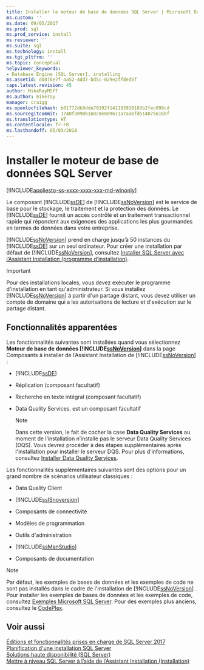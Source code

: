 ```yaml
---
title: Installer le moteur de base de données SQL Server | Microsoft Docs
ms.custom: ''
ms.date: 09/05/2017
ms.prod: sql
ms.prod_service: install
ms.reviewer: ''
ms.suite: sql
ms.technology: install
ms.tgt_pltfrm: ''
ms.topic: conceptual
helpviewer_keywords:
- Database Engine [SQL Server], installing
ms.assetid: d0876e7f-aa52-4dd7-bd5c-029e2ffded5f
caps.latest.revision: 45
author: MikeRayMSFT
ms.author: mikeray
manager: craigg
ms.openlocfilehash: b01772db9dde79192f141183910183b2fec099cd
ms.sourcegitcommit: 1740f3090b168c0e809611a7aa6fd514075616bf
ms.translationtype: HT
ms.contentlocale: fr-FR
ms.lasthandoff: 05/03/2018
---
```

# <a name="install-sql-server-database-engine"></a>Installer le moteur de base de données SQL Server

[!INCLUDE[appliesto-ss-xxxx-xxxx-xxx-md-winonly](../../includes/appliesto-ss-xxxx-xxxx-xxx-md-winonly.md)]

Le composant [!INCLUDE[ssDE](../../includes/ssde-md.md)] de [!INCLUDE[ssNoVersion](../../includes/ssnoversion-md.md)] est le service de base pour le stockage, le traitement et la protection des données. Le [!INCLUDE[ssDE](../../includes/ssde-md.md)] fournit un accès contrôlé et un traitement transactionnel rapide qui répondent aux exigences des applications les plus gourmandes en termes de données dans votre entreprise.  
  
[!INCLUDE[ssNoVersion](../../includes/ssnoversion-md.md)] prend en charge jusqu’à 50 instances du [!INCLUDE[ssDE](../../includes/ssde-md.md)] sur un seul ordinateur. Pour créer une installation par défaut de [!INCLUDE[ssNoVersion](../../includes/ssnoversion-md.md)], consultez [Installer SQL Server avec l’Assistant Installation &#40;programme d’installation&#41;](../../database-engine/install-windows/install-sql-server-from-the-installation-wizard-setup.md).  
  
>[!IMPORTANT]
>Pour des installations locales, vous devez exécuter le programme d'installation en tant qu'administrateur. Si vous installez [!INCLUDE[ssNoVersion](../../includes/ssnoversion-md.md)] à partir d'un partage distant, vous devez utiliser un compte de domaine qui a les autorisations de lecture et d'exécution sur le partage distant.  
  
## <a name="related-features"></a>Fonctionnalités apparentées

Les fonctionnalités suivantes sont installées quand vous sélectionnez **Moteur de base de données [!INCLUDE[ssNoVersion](../../includes/ssnoversion-md.md)]** dans la page Composants à installer de l’Assistant Installation de [!INCLUDE[ssNoVersion](../../includes/ssnoversion-md.md)] :  
  
-   [!INCLUDE[ssDE](../../includes/ssde-md.md)]  
  
-   Réplication (composant facultatif)  
  
-   Recherche en texte intégral (composant facultatif)  
  
-   Data Quality Services. est un composant facultatif  
  
    > [!NOTE]  
    >  Dans cette version, le fait de cocher la case **Data Quality Services** au moment de l’installation n’installe pas le serveur Data Quality Services (DQS). Vous devrez procéder à des étapes supplémentaires après l'installation pour installer le serveur DQS. Pour plus d’informations, consultez [Installer Data Quality Services](../../data-quality-services/install-windows/install-data-quality-services.md).  
  
 Les fonctionnalités supplémentaires suivantes sont des options pour un grand nombre de scénarios utilisateur classiques :  
  
-   Data Quality Client  
  
-   [!INCLUDE[ssISnoversion](../../includes/ssisnoversion-md.md)]  
  
-   Composants de connectivité  
  
-   Modèles de programmation  
  
-   Outils d'administration  
  
-   [!INCLUDE[ssManStudio](../../includes/ssmanstudio-md.md)]  
  
-   Composants de documentation  
  
> [!NOTE]  
>  Par défaut, les exemples de bases de données et les exemples de code ne sont pas installés dans le cadre de l'installation de [!INCLUDE[ssNoVersion](../../includes/ssnoversion-md.md)] . Pour installer les exemples de bases de données et les exemples de code, consultez [Exemples Microsoft SQL Server](../../sample/microsoft-sql-server-samples.md). Pour des exemples plus anciens, consultez le [CodePlex](http://go.microsoft.com/fwlink/?LinkId=87843).  
  
## <a name="see-also"></a>Voir aussi  
 [Éditions et fonctionnalités prises en charge de SQL Server 2017](~/sql-server/editions-and-components-of-sql-server-2017.md)   
 [Planification d'une installation SQL Server](../../sql-server/install/planning-a-sql-server-installation.md)   
 [Solutions haute disponibilité &#40;SQL Server&#41;](../../sql-server/failover-clusters/high-availability-solutions-sql-server.md)   
 [Mettre à niveau SQL Server à l’aide de l’Assistant Installation &#40;Installation&#41;](../../database-engine/install-windows/upgrade-sql-server-using-the-installation-wizard-setup.md)  
  
  
